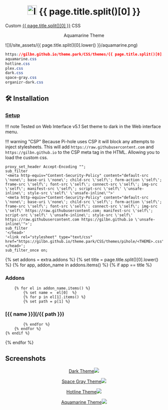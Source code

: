 <h1 align="center"> <img src="/site_assets/{{ page.title.split()[0].lower() }}/logo.png" alt="logo" width="30" height="30"> {{ page.title.split()[0] }}</h1>

Custom [{{ page.title.split()[0] }}](https://github.com/pihole/pihole) CSS

<p align="center"> Aquamarine Theme </p>

![](/site_assets/{{ page.title.split()[0].lower() }}/aquamarine.png)

```css
https://gilbn.github.io/theme.park/CSS/themes/{{ page.title.split()[0].lower() }}/XXX.css
aquamarine.css
hotline.css
plex.css
dark.css
space-gray.css
organizr-dark.css
```

## 🛠️ Installation

### [Setup](/setup)

!!! note
    Tested on Web Interface v5.1
     Set theme to dark in the Web  interface menu.

!!! warning "CSP"
    Because Pi-hole uses CSP it will block any attempts to inject stylesheets.
    This will add `https://raw.githubusercontent.com` and `https://gilbn.github.io` to the CSP meta tag in the HTML. Allowing you to load the custom css.

```nginx
proxy_set_header Accept-Encoding "";
sub_filter
'<meta http-equiv="Content-Security-Policy" content="default-src \'none\'; base-uri \'none\'; child-src \'self\'; form-action \'self\'; frame-src \'self\'; font-src \'self\'; connect-src \'self\'; img-src \'self\'; manifest-src \'self\'; script-src \'self\' \'unsafe-inline\'; style-src \'self\' \'unsafe-inline\'">'
'<meta http-equiv="Content-Security-Policy" content="default-src \'none\'; base-uri \'none\'; child-src \'self\'; form-action \'self\'; frame-src \'self\'; font-src \'self\'; connect-src \'self\'; img-src \'self\' https://raw.githubusercontent.com; manifest-src \'self\'; script-src \'self\' \'unsafe-inline\'; style-src \'self\' https://raw.githubusercontent.com https://gilbn.github.io \'unsafe-inline\'">';
sub_filter
'</head>'
'<link rel="stylesheet" type="text/css" href="https://gilbn.github.io/theme.park/CSS/themes/pihole/<THEME>.css">
</head>';
sub_filter_once on;
```

{% set addons = extra.addons %}
{% set title = page.title.split()[0].lower() %}
{% for app, addon_name in addons.items() %}
    {% if app  ==  title %}

### Addons

        {% for el in addon_name.items() %}
            {% set name =  el[0]  %}
            {% for p in el[1].items() %}
            {% set path = p[1] %}

### [{{ name }}](/{{ path }})

            {% endfor %}
        {% endfor %}
    {% endif %}
{% endfor %}

## Screenshots

<p align="center">  
<a href="/site_assets/{{ page.title.split()[0].lower() }}/dark.png">Dark Theme<img src="/site_assets/{{ page.title.split()[0].lower() }}/dark.png"></img>
</p>

<p align="center">  
<a href="/site_assets/{{ page.title.split()[0].lower() }}/space-gray.png">Space Gray Theme<img src="/site_assets/{{ page.title.split()[0].lower() }}/space-gray.png"></img>
</p>

<p align="center">
<a href="/site_assets/{{ page.title.split()[0].lower() }}/hotline.png">Hotline Theme<img src="/site_assets/{{ page.title.split()[0].lower() }}/hotline.png"></img>
</p>

<p align="center">
<a href="/site_assets/{{ page.title.split()[0].lower() }}/aquamarine.png">Aquamarine Theme<img src="/site_assets/{{ page.title.split()[0].lower() }}/aquamarine.png"></img>
</p>
